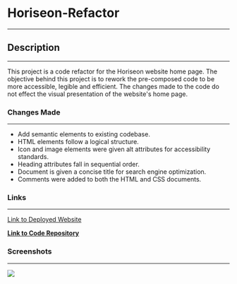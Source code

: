 # Horiseon-Refactor

______________________

## Description

______________

This project is a code refactor for the Horiseon website home page. The objective behind this project is to rework the pre-composed code to be more accessible, legible and efficient. The changes made to the code do not effect the visual presentation of the website's home page.

### Changes Made

______________

- Add semantic elements to existing codebase.  
- HTML elements follow a logical structure.  
- Icon and image elements were given alt attributes for accessibility standards. 
- Heading attributes fall in sequential order.  
- Document is given a concise title for search engine optimization.
- Comments were added to both the HTML and CSS documents.

### Links

________________

[Link to Deployed Website](https://armondr.github.io/Horiseon-Refactor/)

**[Link to Code Repository](https://github.com/ArmondR/Horiseon-Refactor.git)**



### Screenshots

_________________

<img src="Top.jpeg">